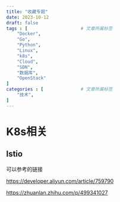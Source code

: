 ```yaml
---
title: "收藏专题"
date: 2023-10-12
draft: false
tags : [                    # 文章所属标签
    "Docker",
    "Go", 
    "Python",
    "Linux",
    "k8s",
    "Cloud",
    "SDN",
    "数据库",
    "OpenStack"
]
categories : [              # 文章所属标签
    "技术",
]
---
```


# K8s相关


## Istio

可以参考的链接

https://developer.aliyun.com/article/759790

https://zhuanlan.zhihu.com/p/499341027
